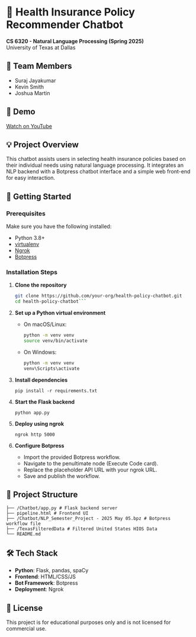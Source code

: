 # 🏥 Health Insurance Policy Recommender Chatbot  
**CS 6320 - Natural Language Processing (Spring 2025)**  
University of Texas at Dallas

## 👥 Team Members
- Suraj Jayakumar  
- Kevin Smith  
- Joshua Martin  

## 🎥 Demo  
[Watch on YouTube](https://www.youtube.com/watch?v=xAkL7oUVgog)

## 💡 Project Overview  
This chatbot assists users in selecting health insurance policies based on their individual needs using natural language processing. It integrates an NLP backend with a Botpress chatbot interface and a simple web front-end for easy interaction.

## 🚀 Getting Started

### Prerequisites
Make sure you have the following installed:
- Python 3.8+
- [virtualenv](https://pypi.org/project/virtualenv/)
- [Ngrok](https://ngrok.com/)
- [Botpress](https://botpress.com/)

### Installation Steps
1. **Clone the repository**
   ```bash
   git clone https://github.com/your-org/health-policy-chatbot.git
   cd health-policy-chatbot```

2. **Set up a Python virtual environment**
   
   - On macOS/Linux:
     ```bash
     python -m venv venv
     source venv/bin/activate
     ```

   - On Windows:
     ```bash
     python -m venv venv
     venv\Scripts\activate
     ```

3. **Install dependencies**

   ```pip install -r requirements.txt```

4. **Start the Flask backend**

   ```python app.py```

5. **Deploy using ngrok**

   ```ngrok http 5000```

6. **Configure Botpress**
   - Import the provided Botpress workflow.
   - Navigate to the penultimate node (Execute Code card).
   - Replace the placeholder API URL with your ngrok URL.
   - Save and publish the workflow.

## 📂 Project Structure
```
├── /Chatbot/app.py # Flask backend server
├── pipeline.html # Frontend UI
├── /Chatbot/NLP_Semester_Project - 2025 May 05.bpz # Botpress workflow file
├── /TexasFilteredData # Filtered United States HIOS Data
└── README.md
```

## 🛠️ Tech Stack
- **Python**: Flask, pandas, spaCy  
- **Frontend**: HTML/CSS/JS  
- **Bot Framework**: Botpress  
- **Deployment**: Ngrok  

## 📄 License  
This project is for educational purposes only and is not licensed for commercial use.